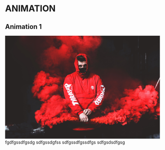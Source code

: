 # ANIMATION
## **Animation 1**
![](animation%201/2.jpg)
fgdfgssdfgsdg
sdfgssdgfss
sdfgssdfgssdfgs
sdfgsdsdfgsg
